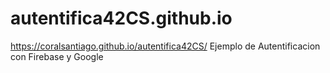 # autentifica42CS.github.io
https://coralsantiago.github.io/autentifica42CS/
Ejemplo de Autentificacion con Firebase y Google
